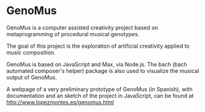 # GenoMus
GenoMus is a computer assisted creativity project based on metaprogramming of procedural musical genotypes.

The goal of this project is the exploration of artificial creativity applied to music composition.

GenoMus is based on JavaScript and Max, via Node.js. The bach (bach automated composer's helper) package is also used to visualize the musical output of GenoMus.

A webpage of a very preliminary prototype of GenoMus (in Spanish), with documentation and an sketch of the project in JavaScript, can be found at http://www.lopezmontes.es/genomus.html
